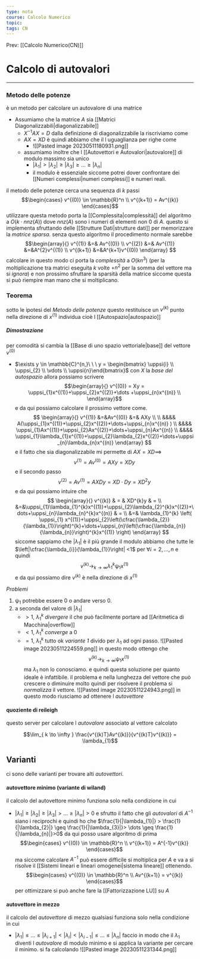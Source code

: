 ```yaml
---
type: nota
course: Calcolo Numerico
topic: 
tags: CN
---
```


Prev: [[Calcolo Numerico(CN)]]

# Calcolo di autovalori
---

### Metodo delle potenze
è un metodo per calcolare un autovalore di una matrice

- Assumiamo che la matrice $A$ sia [[Matrici Diagonalizzabili|diagonalizzabile]]
	- $X^{-1}AX =D$ dalla definizione di diagonalizzabile  la riscriviamo come 
	- $AX =XD$ è quindi abbiamo che il l uguaglianza per righe come 
		- ![[Pasted image 20230511180931.png]]
	- assumiamo inoltre che l [[Autovettori e Autovalori|autovalore]] di modulo massimo sia unico
		- $|\lambda_{1}| > |\lambda_{2}| \geq |\lambda_{3}|\geq  \dots \geq|\lambda_{n}|$
		- il modulo è essenziale siccome potrei dover confrontare dei [[Numeri complessi|numeri complessi]] e numeri reali.
	
il metodo delle potenze cerca una sequenza di $k$ passi  
$$\begin{cases}
v^{(0)} \in \mathbb{R}^n \\
v^{(k+1)} = Av^{(k)}
\end{cases}$$
utilizzare questa metodo porta la [[Complessita|complessità]] del algoritmo a $O(k\cdot nnz(A))$ dove $nnz(A)$ sono i numeri di elementi non $0$ di $A$. questo si implementa sfruttando delle [[Strutture Dati|strutture dati]] per memorizzare la _matrice sparsa_. senza questo algoritmo il procedimento normale sarebbe
$$\begin{array}{}
v^{(1)} &=& Av^{(0)} \\
v^{(2)} &=& Av^{(1)} &=&A^{2}v^{(1)}  \\
v^{(k+1)} &=&A^{k+1}v^{(0)}
\end{array} $$
calcolare in questo modo ci porta la _complessità_ a $O(kn^{3})$ (per la moltiplicazione tra matrici eseguita $k$ volte $+ n^2$ per la somma del vettore ma si _ignora_) e non prossimo sfruttare la sparsità della matrice siccome questa si può riempire man mano che si moltiplicano. 

### Teorema 
sotto le ipotesi del _Metodo delle potenze_ questo restituisce un $v^{(k)}$ punto nella direzione di $x^{(1)}$ individua cioè l [[Autospazio|autospazio]]
##### Dimostrazione
per comodità si cambia la [[Base di uno spazio vettoriale|base]]  del vettore $v^{(0)}$
- $\exists y \in \mathbb{C}^{n,}\ \ \ y = \begin{bmatrix} \uppsi{i} \\ \uppsi_{2} \\  \vdots \\ \uppsi{n}\end{bmatrix}$
con $X$ la _base del autospazio_ allora possiamo scrivere
$$\begin{array}{}
v^{(0)} = Xy = \uppsi_{1}x^{(1)}+\uppsi_{2}x^{(2)}+\dots +\uppsi_{n}x^{(n)} \\
\end{array}$$ 
e da qui possiamo calcolare il prossimo vettore come.
$$
\begin{array}{}
v^{(1)} &=&Av^{(0)} &=& AXy \\ \\
&&&& A(\uppsi_{1}x^{(1)}+\uppsi_{2}x^{(2)}+\dots+\uppsi_{n}x^{(n)} )  \\
&&&& \uppsi_{1}Ax^{(1)}+\uppsi_{2}Ax^{(2)}+\dots+\uppsi_{n}Ax^{(n)} \\
&&&& \uppsi_{1}\lambda_{1}x^{(1)}+\uppsi_{2}\lambda_{2}x^{(2)}+\dots+\uppsi_{n}\lambda_{n}x^{(n)}
\end{array}
$$
e il fatto che sia diagonalizzabile mi permette di $AX=XD \implies$
$$v^{(1)} = Av^{(0)} = AXy = XDy$$
e il secondo passo
$$v^{(2)} = Av^{(1)} = AXDy= XD \cdot Dy=XD^{2}y$$
e da qui possiamo intuire che 
$$
\begin{array}{}
v^{(k)} & = & XD^{k}y & =  \\
 &=&\uppsi_{1}\lambda_{1}^{k}x^{(1)}+\uppsi_{2}\lambda_{2}^{k}x^{(2)}+\dots+\uppsi_{n}\lambda_{n}^{k}x^{(n)}  & = \\
&=& \lambda_{1}^{k} 
\left( \uppsi_{1}  x^{(1)}+\uppsi_{2}\left(\cfrac{\lambda_{2}}{\lambda_{1}}\right)^{k}+\dots+\uppsi_{n}\left(\cfrac{\lambda_{n}}{\lambda_{n}}\right)^{k}x^{(1)} \right)
\end{array}
$$
siccome sappiamo che $|\lambda_{1}|$ è il più grande il modulo abbiamo che tutte le $\left|\cfrac{\lambda_{i}}{\lambda_{1}}\right| <1$ per $\forall i = 2 ,\dots, n$
e quindi 
$$v^{(k)} \rightarrow_{k\to \infty} \lambda_{1}^{k}\uppsi_{1}x^{(1)}$$
e da qui possiamo dire $v^{(k)}$ è nella direzione di $x^{(1)}$ 

_Problemi_
1.  $\uppsi_{1}$ potrebbe essere $0$ o andare verso $0$.
2. a seconda del valore di $|\lambda_1|$
	- $>1$, $\lambda_1^k$  _divergere_ il che può facilmente portare ad [[Aritmetica di Macchina|overflow]]
	- $<1$, $\lambda_1^k$ _converge_ a $0$
	- $=1$, $\lambda_1^k$ tutto ok
_variante 1_
divido per $\lambda_1$ ad ogni passo. 
![[Pasted image 20230511224559.png]]
in questo modo ottengo che 
$$v^{(k)} \rightarrow_{k\to \infty} \uppsi_{1}x^{(1)}$$
ma $\lambda_{1}$ non lo conosciamo. e quindi questa soluzione per quanto ideale è infattibile.
il problema e nella lunghezza del vettore che può crescere o diminuire molto quindi per risolvere il problema si _normalizza_ il vettore.
![[Pasted image 20230511224943.png]]
in questo modo riusciamo ad ottenere l _autovettore_
#### quoziente di reileigh
questo server per calcolare l _autovalore_ associato al vettore calcolato

$$\lim_{ k \to \infty } \frac{v^{(k)T}Av^{(k)}}{v^{(k)T}v^{(k)}} = \lambda_{1}$$

## Varianti
ci sono delle varianti per trovare alti _autovettori_.

#### autovettore minimo (variante di wiland)
il calcolo del autovettore minimo funziona solo nella condizione in cui 
-  $|\lambda_{1}| \geq |\lambda_{2}| \geq |\lambda_{3}|>  \dots \geq|\lambda_{n}|>0$
e sfrutto il fatto che gli _autovalori_ di $A^{-1}$ siano i reciprochi e quindi ho che
$\frac{1}{|\lambda_{1}|} > \frac{1}{|\lambda_{2}|} \geq \frac{1}{|\lambda_{3}|}>  \dots \geq \frac{1}{|\lambda_{n}|}>0$
da qui posso usare algoritmo di prima 
$$\begin{cases}
v^{(0)} \in \mathbb{R}^n \\
v^{(k+1)} = A^{-1}v^{(k)}
\end{cases}$$
ma siccome calcolare $A^{-1}$ può essere difficile si moltiplica per $A$ e va a si risolve il [[Sistemi lineari e lineari omogenei|sistema lineare]] ottenendo.
$$\begin{cases}
v^{(0)} \in \mathbb{R}^n \\
Av^{(k+1)} = v^{(k)}
\end{cases}$$
per ottimizzare si può anche fare la [[Fattorizzazione LU]] su $A$

#### autovettore in mezzo 
il calcolo del _autovettore_ di mezzo qualsiasi funziona solo nella condizione in cui 
-  $|\lambda_{1}| \leq \dots\leq|\lambda_{i+1}| < |\lambda_{i}|<|\lambda_{i-1}| \leq  \dots \leq|\lambda_{n}|$
faccio in modo che il $\lambda_{1}$ diventi l _autovalore_ di modulo minimo e si applica la variante per cercare il minimo.
si fa  calcolando 
![[Pasted image 20230511231344.png]]